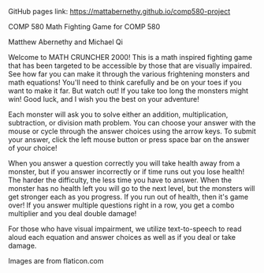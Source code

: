 


GitHub pages link: https://mattabernethy.github.io/comp580-project

COMP 580 Math Fighting Game for COMP 580 <br/>

Matthew Abernethy and Michael Qi <br/>

Welcome to MATH CRUNCHER 2000!
This is a math inspired fighting game that has been targeted to be accessible by those that are visually impaired. See how far you can make it through the various frightening monsters and math equations! You'll need to think carefully and be on your toes if you want to make it far. But watch out! If you take too long the monsters might win! Good luck, and I wish you the best on your adventure!

Each monster will ask you to solve either an addition, multiplication, subtraction, or division math problem. You can choose your answer with the mouse or cycle through the answer choices using the arrow keys. To submit your answer, click the left mouse button or press space bar on the answer of your choice!

When you answer a question correctly you will take health away from a monster, but if you answer incorrectly or if time runs out you lose health! The harder the difficulty, the less time you have to answer. When the monster has no health left you will go to the next level, but the monsters will get stronger each as you progress. If you run out of health, then it's game over! If you answer multiple questions right in a row, you get a combo multiplier and you deal double damage!

For those who have visual impairment, we utilize text-to-speech to read aloud each equation and answer choices as well as if you deal or take damage.

Images are from flaticon.com
